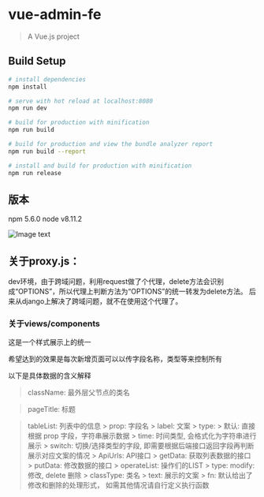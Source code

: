 # vue-admin-fe

> A Vue.js project

## Build Setup

``` bash
# install dependencies
npm install

# serve with hot reload at localhost:8080
npm run dev

# build for production with minification
npm run build

# build for production and view the bundle analyzer report
npm run build --report

# install and build for production with minification
npm run release
```
## 版本
npm 5.6.0
node v8.11.2

![Image text](https://raw.github.com/liusfie/my_puppet/IMG20181105_173549.png)

## 关于proxy.js：
dev环境，由于跨域问题，利用request做了个代理，delete方法会识别成“OPTIONS”，所以代理上判断方法为“OPTIONS”的统一转发为delete方法。
后来从django上解决了跨域问题，就不在使用这个代理了。

### 关于views/components
 这是一个样式展示上的统一

 希望达到的效果是每次新增页面可以以传字段名称，类型等来控制所有

 以下是具体数据的含义解释

> className: 最外层父节点的类名

> pageTitle: 标题

> tableList: 列表中的信息
    > prop: 字段名
    > label: 文案
    > type:
        > 默认:    直接根据 prop 字段，字符串展示数据
        > time:   时间类型, 会格式化为字符串进行展示
        > switch: 切换/选择类型的字段, 即需要根据后端接口返回字段再判断展示对应文案的情况
    > ApiUrls: API接口
        > getData: 获取列表数据的接口
        > putData: 修改数据的接口
    > operateList: 操作们的LIST
        > type: modify: 修改, delete 删除
        > classType: 类名
        > text: 展示的文案
        > fn: 默认给出了 修改和删除的处理形式， 如需其他情况请自行定义执行函数
